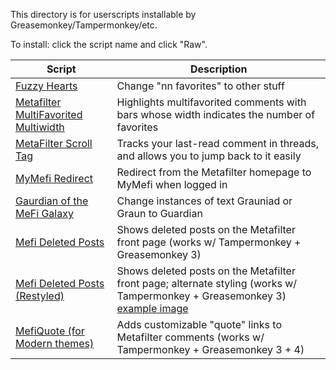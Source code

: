 This directory is for userscripts installable by Greasemonkey/Tampermonkey/etc.

To install: click the script name and click "Raw".

| Script | Description |
| --- | --- |
| [Fuzzy Hearts](fuzzo.user.js) | Change "nn favorites" to other stuff |
| [Metafilter MultiFavorited Multiwidth](multifavorited_multiwidth.user.js) | Highlights multifavorited comments with bars whose width indicates the number of favorites |
| [MetaFilter Scroll Tag](scroll_tag.user.js) | Tracks your last-read comment in threads, and allows you to jump back to it easily |
| [MyMefi Redirect](tomymefi.user.js) | Redirect from the Metafilter homepage to MyMefi when logged in |
| [Gaurdian of the MeFi Galaxy](graun.user.js) | Change instances of text Grauniad or Graun to Guardian |
| [Mefi Deleted Posts](mefi_deleted_posts.user.js) | Shows deleted posts on the Metafilter front page (works w/ Tampermonkey + Greasemonkey 3) | 
| [Mefi Deleted Posts (Restyled)](mefi_deleted_posts_restyled.user.js) | Shows deleted posts on the Metafilter front page; alternate styling (works w/ Tampermonkey + Greasemonkey 3) [example image](https://user-images.githubusercontent.com/34181855/33524158-54af170c-d7cc-11e7-88c3-154750ad1f4f.png) |
| [MefiQuote (for Modern themes)](mefiquote_modern.user.js) | Adds customizable "quote" links to Metafilter comments (works w/ Tampermonkey + Greasemonkey 3 + 4) |
